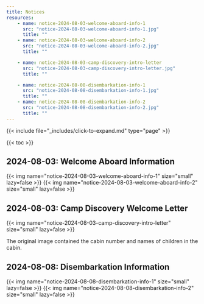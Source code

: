```yaml
---
title: Notices
resources:
    - name: notice-2024-08-03-welcome-aboard-info-1
      src: "notice-2024-08-03-welcome-aboard-info-1.jpg"
      title: ""
    - name: notice-2024-08-03-welcome-aboard-info-2
      src: "notice-2024-08-03-welcome-aboard-info-2.jpg"
      title: ""

    - name: notice-2024-08-03-camp-discovery-intro-letter
      src: "notice-2024-08-03-camp-discovery-intro-letter.jpg"
      title: ""

    - name: notice-2024-08-08-disembarkation-info-1
      src: "notice-2024-08-08-disembarkation-info-1.jpg"
      title: ""
    - name: notice-2024-08-08-disembarkation-info-2
      src: "notice-2024-08-08-disembarkation-info-2.jpg"
      title: ""
---
```


{{< include file="_includes/click-to-expand.md" type="page" >}}

{{< toc >}}

## 2024-08-03: Welcome Aboard Information

{{< img name="notice-2024-08-03-welcome-aboard-info-1" size="small" lazy=false >}}
{{< img name="notice-2024-08-03-welcome-aboard-info-2" size="small" lazy=false >}}

## 2024-08-03: Camp Discovery Welcome Letter

{{< img name="notice-2024-08-03-camp-discovery-intro-letter" size="small" lazy=false >}}

The original image contained the cabin number and names of children in the cabin.

## 2024-08-08: Disembarkation Information

{{< img name="notice-2024-08-08-disembarkation-info-1" size="small" lazy=false >}}
{{< img name="notice-2024-08-08-disembarkation-info-2" size="small" lazy=false >}}
